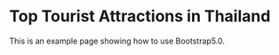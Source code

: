 Top Tourist Attractions in Thailand
============
This is an example page showing how to use Bootstrap5.0.